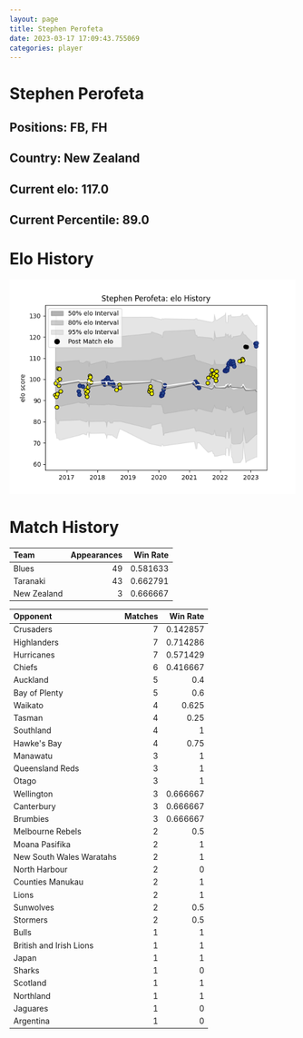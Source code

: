 ```yaml
---  
layout: page  
title: Stephen Perofeta  
date: 2023-03-17 17:09:43.755069  
categories: player  
---
```

# Stephen Perofeta

## Positions: FB, FH

## Country: New Zealand

## Current elo: 117.0

## Current Percentile: 89.0

# Elo History


![elo history](history_StephenPerofeta.png)
# Match History


| Team        |   Appearances |   Win Rate |
|:------------|--------------:|-----------:|
| Blues       |            49 |   0.581633 |
| Taranaki    |            43 |   0.662791 |
| New Zealand |             3 |   0.666667 |

| Opponent                 |   Matches |   Win Rate |
|:-------------------------|----------:|-----------:|
| Crusaders                |         7 |   0.142857 |
| Highlanders              |         7 |   0.714286 |
| Hurricanes               |         7 |   0.571429 |
| Chiefs                   |         6 |   0.416667 |
| Auckland                 |         5 |   0.4      |
| Bay of Plenty            |         5 |   0.6      |
| Waikato                  |         4 |   0.625    |
| Tasman                   |         4 |   0.25     |
| Southland                |         4 |   1        |
| Hawke's Bay              |         4 |   0.75     |
| Manawatu                 |         3 |   1        |
| Queensland Reds          |         3 |   1        |
| Otago                    |         3 |   1        |
| Wellington               |         3 |   0.666667 |
| Canterbury               |         3 |   0.666667 |
| Brumbies                 |         3 |   0.666667 |
| Melbourne Rebels         |         2 |   0.5      |
| Moana Pasifika           |         2 |   1        |
| New South Wales Waratahs |         2 |   1        |
| North Harbour            |         2 |   0        |
| Counties Manukau         |         2 |   1        |
| Lions                    |         2 |   1        |
| Sunwolves                |         2 |   0.5      |
| Stormers                 |         2 |   0.5      |
| Bulls                    |         1 |   1        |
| British and Irish Lions  |         1 |   1        |
| Japan                    |         1 |   1        |
| Sharks                   |         1 |   0        |
| Scotland                 |         1 |   1        |
| Northland                |         1 |   1        |
| Jaguares                 |         1 |   0        |
| Argentina                |         1 |   0        |